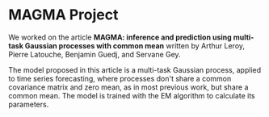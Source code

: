 # MAGMA Project

We worked on the article **MAGMA: inference and prediction using multi-task Gaussian processes with common mean** written by Arthur Leroy, Pierre Latouche, Benjamin Guedj, and Servane Gey.

The model proposed in this article is a multi-task Gaussian process, applied to time series forecasting, where processes don't share a common covariance matrix and zero mean, as in most previous work, but share a common mean. The model is trained with the EM algorithm to calculate its parameters.
